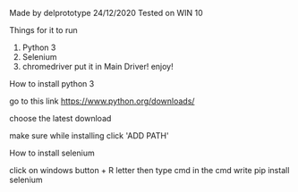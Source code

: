 
Made by delprototype
24/12/2020
Tested on WIN 10

Things for it to run
1. Python 3
2. Selenium
3. chromedriver put  it in Main Driver!
enjoy!


How to install python 3

go to this link https://www.python.org/downloads/

choose the latest download

make sure while installing click 'ADD PATH'


How to install selenium

click on windows button + R letter 
then type cmd
in the cmd write pip install selenium

